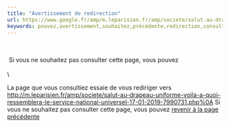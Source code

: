 ```yaml
---
title: "Avertissement de redirection"
url: https://www.google.fr/amp/m.leparisien.fr/amp/societe/salut-au-drapeau-uniforme-voila-a-quoi-ressemblera-le-service-national-universel-17-01-2019-7990731.php
keywords: pouvez,avertissement,souhaitez,précédente,redirection,consulter,revenir,consultiez,rediriger,page,essaie,httpmleparisienframpsocietesalutaudrapeauuniformevoilaaquoiressembleraleservicenationaluniversel170120197990731php0a
---
```

\
\
 Si vous ne souhaitez pas consulter cette page, vous pouvez \
\
\

La page que vous consultiez essaie de vous rediriger vers <http://m.leparisien.fr/amp/societe/salut-au-drapeau-uniforme-voila-a-quoi-ressemblera-le-service-national-universel-17-01-2019-7990731.php%0A> Si vous ne souhaitez pas consulter cette page, vous pouvez [revenir à la page précédente](#)
